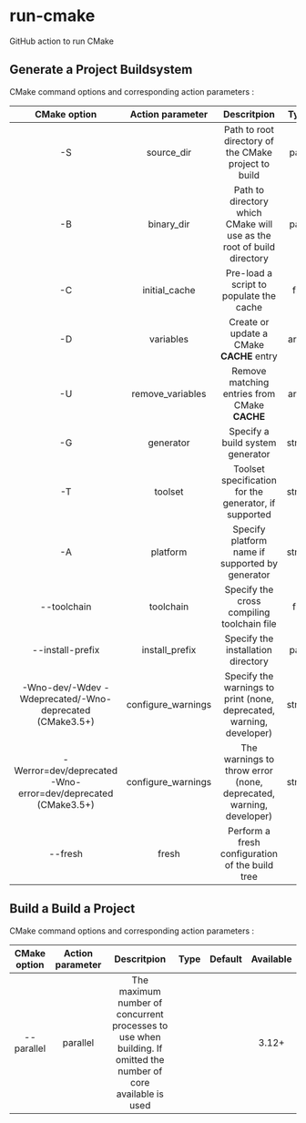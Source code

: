# run-cmake
GitHub action to run CMake

## Generate a Project Buildsystem

CMake command options and corresponding action parameters :

|  CMake option                                                  |  Action parameter    |  Descritpion                                                            |  Type    |  Default                         | Available  |
|:--------------------------------------------------------------:|:--------------------:|:-----------------------------------------------------------------------:|:--------:|:--------------------------------:|:----------:|
|  -S                                                            |  source_dir          |  Path to root directory of the CMake project to build                   |  path    |  "./"                            |  ✔️         |
|  -B                                                            |  binary_dir          |  Path to directory which CMake will use as the root of build directory  |  path    |  "../build"                      |  ✔️         |
|  -C                                                            |  initial_cache       |  Pre-load a script to populate the cache                                |  file    |  ""                              |  ✔️         |
|  -D                                                            |  variables           |  Create or update a CMake **CACHE** entry                               |  array   |  []                              |  ✔️         |
|  -U                                                            |  remove_variables    |  Remove matching entries from CMake **CACHE**                           |  array   |  []                              |  ✔️         |
|  -G                                                            |  generator           |  Specify a build system generator                                       |  string  |  NMake Makefiles/Unix Makefiles  |  ✔️         |
|  -T                                                            |  toolset             |  Toolset specification for the generator, if supported                  |  string  |  ""                              |  ✔️         |
|  -A                                                            |  platform            |  Specify platform name if supported by generator                        |  string  |  ""                              |  ✔️         |
|  --toolchain                                                   |  toolchain           |  Specify the cross compiling toolchain file                             |  file    |  ""                              |  ✔️         |
|  --install-prefix                                              |  install_prefix      |  Specify the installation directory                                     |  path    |  ""                              |  ✔️         |
|  -Wno-dev/-Wdev -Wdeprecated/-Wno-deprecated (CMake3.5+)       |  configure_warnings  |  Specify the warnings to print (none, deprecated, warning, developer)   |  string  |  ""                              |  ✔️         |
|  -Werror=dev/deprecated -Wno-error=dev/deprecated (CMake3.5+)  |  configure_warnings  |  The warnings to throw error (none, deprecated, warning, developer)     |  string  |  ""                              |  ✔️         |
|  --fresh                                                       |  fresh               |  Perform a fresh configuration of the build tree                        |          |                                  |  ❌        |

## Build a Build a Project

CMake command options and corresponding action parameters :

|  CMake option      |  Action parameter  |  Descritpion                                                                                                       |  Type  |  Default  | Available  |
|:------------------:|:------------------:|:------------------------------------------------------------------------------------------------------------------:|:------:|:---------:|:----------:|
|  --parallel        |  parallel          |  The maximum number of concurrent processes to use when building. If omitted the number of core available is used  |        |           |  3.12+     |